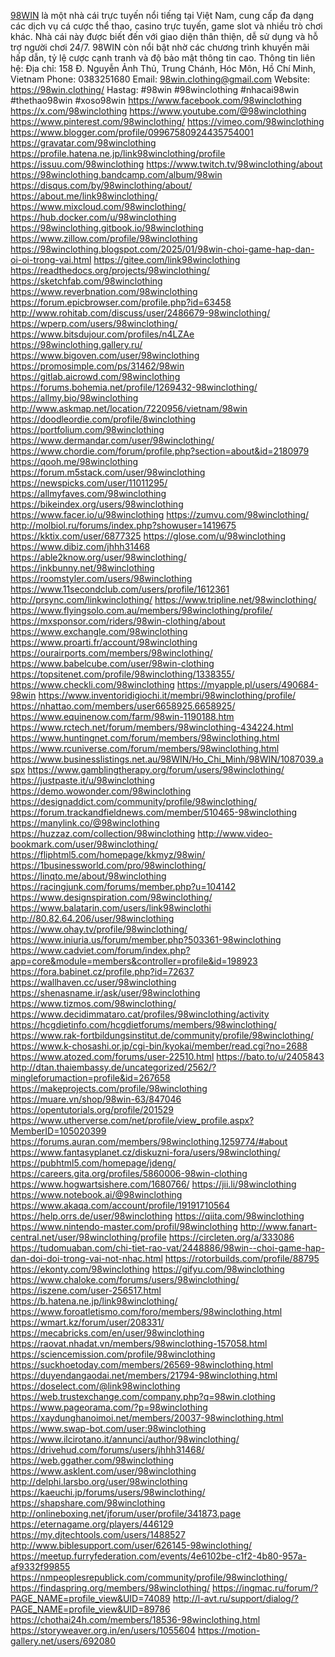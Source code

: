 <a href="https://98win.clothing/">98WIN</a> là một nhà cái trực tuyến nổi tiếng tại Việt Nam, cung cấp đa dạng các dịch vụ cá cược thể thao, casino trực tuyến, game slot và nhiều trò chơi khác. Nhà cái này được biết đến với giao diện thân thiện, dễ sử dụng và hỗ trợ người chơi 24/7. 98WIN còn nổi bật nhờ các chương trình khuyến mãi hấp dẫn, tỷ lệ cược cạnh tranh và độ bảo mật thông tin cao.
Thông tin liên hệ:
Địa chỉ: 158 Đ. Nguyễn Ảnh Thủ, Trung Chánh, Hóc Môn, Hồ Chí Minh, Vietnam
Phone: 0383251680
Email: 98win.clothing@gmail.com
Website:
<a href="https://98win.clothing/">https://98win.clothing/</a>
Hastag: #98win #98winclothing #nhacai98win #thethao98win #xoso98win
<a href="https://www.facebook.com/98winclothing">https://www.facebook.com/98winclothing</a>
<a href="https://x.com/98winclothing">https://x.com/98winclothing</a>
<a href="https://www.youtube.com/@98winclothing">https://www.youtube.com/@98winclothing</a>
<a href="https://www.pinterest.com/98winclothing/">https://www.pinterest.com/98winclothing/</a>
<a href="https://vimeo.com/98winclothing">https://vimeo.com/98winclothing</a>
<a href="https://www.blogger.com/profile/09967580924435754001">https://www.blogger.com/profile/09967580924435754001</a>
<a href="https://gravatar.com/98winclothing">https://gravatar.com/98winclothing</a>
<a href="https://profile.hatena.ne.jp/link98winclothing/profile">https://profile.hatena.ne.jp/link98winclothing/profile</a>
<a href="https://issuu.com/98winclothing">https://issuu.com/98winclothing</a>
<a href="https://www.twitch.tv/98winclothing/about">https://www.twitch.tv/98winclothing/about</a>
<a href="https://98winclothing.bandcamp.com/album/98win">https://98winclothing.bandcamp.com/album/98win</a>
<a href="https://disqus.com/by/98winclothing/about/">https://disqus.com/by/98winclothing/about/</a>
<a href="https://about.me/link98winclothing/">https://about.me/link98winclothing/</a>
<a href="https://www.mixcloud.com/98winclothing/">https://www.mixcloud.com/98winclothing/</a>
<a href="https://hub.docker.com/u/98winclothing">https://hub.docker.com/u/98winclothing</a>
<a href="https://98winclothing.gitbook.io/98winclothing">https://98winclothing.gitbook.io/98winclothing</a>
<a href="https://www.zillow.com/profile/98winclothing">https://www.zillow.com/profile/98winclothing</a>
<a href="https://98winclothing.blogspot.com/2025/01/98win-choi-game-hap-dan-oi-oi-trong-vai.html">https://98winclothing.blogspot.com/2025/01/98win-choi-game-hap-dan-oi-oi-trong-vai.html</a>
<a href="https://gitee.com/link98winclothing">https://gitee.com/link98winclothing</a>
<a href="https://readthedocs.org/projects/98winclothing/">https://readthedocs.org/projects/98winclothing/</a>
<a href="https://sketchfab.com/98winclothing">https://sketchfab.com/98winclothing</a>
<a href="https://www.reverbnation.com/98winclothing">https://www.reverbnation.com/98winclothing</a>
<a href="https://forum.epicbrowser.com/profile.php?id=63458">https://forum.epicbrowser.com/profile.php?id=63458</a>
<a href="http://www.rohitab.com/discuss/user/2486679-98winclothing/">http://www.rohitab.com/discuss/user/2486679-98winclothing/</a>
<a href="https://wperp.com/users/98winclothing/">https://wperp.com/users/98winclothing/</a>
<a href="https://www.bitsdujour.com/profiles/n4LZAe">https://www.bitsdujour.com/profiles/n4LZAe</a>
<a href="https://98winclothing.gallery.ru/">https://98winclothing.gallery.ru/</a>
<a href="https://www.bigoven.com/user/98winclothing">https://www.bigoven.com/user/98winclothing</a>
<a href="https://promosimple.com/ps/31462/98win">https://promosimple.com/ps/31462/98win</a>
<a href="https://gitlab.aicrowd.com/98winclothing">https://gitlab.aicrowd.com/98winclothing</a>
<a href="https://forums.bohemia.net/profile/1269432-98winclothing/">https://forums.bohemia.net/profile/1269432-98winclothing/</a>
<a href="https://allmy.bio/98winclothing">https://allmy.bio/98winclothing</a>
<a href="http://www.askmap.net/location/7220956/vietnam/98win">http://www.askmap.net/location/7220956/vietnam/98win</a>
<a href="https://doodleordie.com/profile/8winclothing">https://doodleordie.com/profile/8winclothing</a>
<a href="https://portfolium.com/98winclothing">https://portfolium.com/98winclothing</a>
<a href="https://www.dermandar.com/user/98winclothing/">https://www.dermandar.com/user/98winclothing/</a>
<a href="https://www.chordie.com/forum/profile.php?section=about&id=2180979">https://www.chordie.com/forum/profile.php?section=about&id=2180979</a>
<a href="https://qooh.me/98winclothing">https://qooh.me/98winclothing</a>
<a href="https://forum.m5stack.com/user/98winclothing">https://forum.m5stack.com/user/98winclothing</a>
<a href="https://newspicks.com/user/11011295/">https://newspicks.com/user/11011295/</a>
<a href="https://allmyfaves.com/98winclothing">https://allmyfaves.com/98winclothing</a>
<a href="https://bikeindex.org/users/98winclothing">https://bikeindex.org/users/98winclothing</a>
<a href="https://www.facer.io/u/98winclothing">https://www.facer.io/u/98winclothing</a>
<a href="https://zumvu.com/98winclothing/">https://zumvu.com/98winclothing/</a>
<a href="http://molbiol.ru/forums/index.php?showuser=1419675">http://molbiol.ru/forums/index.php?showuser=1419675</a>
<a href="https://kktix.com/user/6877325">https://kktix.com/user/6877325</a>
<a href="https://glose.com/u/98winclothing">https://glose.com/u/98winclothing</a>
<a href="https://www.dibiz.com/jhhh31468">https://www.dibiz.com/jhhh31468</a>
<a href="https://able2know.org/user/98winclothing/">https://able2know.org/user/98winclothing/</a>
<a href="https://inkbunny.net/98winclothing">https://inkbunny.net/98winclothing</a>
<a href="https://roomstyler.com/users/98winclothing">https://roomstyler.com/users/98winclothing</a>
<a href="https://www.11secondclub.com/users/profile/1612361">https://www.11secondclub.com/users/profile/1612361</a>
<a href="http://prsync.com/linkwinclothing/">http://prsync.com/linkwinclothing/</a>
<a href="https://www.tripline.net/98winclothing/">https://www.tripline.net/98winclothing/</a>
<a href="https://www.flyingsolo.com.au/members/98winclothing/profile/">https://www.flyingsolo.com.au/members/98winclothing/profile/</a>
<a href="https://mxsponsor.com/riders/98win-clothing/about">https://mxsponsor.com/riders/98win-clothing/about</a>
<a href="https://www.exchangle.com/98winclothing">https://www.exchangle.com/98winclothing</a>
<a href="https://www.proarti.fr/account/98winclothing">https://www.proarti.fr/account/98winclothing</a>
<a href="https://ourairports.com/members/98winclothing/">https://ourairports.com/members/98winclothing/</a>
<a href="https://www.babelcube.com/user/98win-clothing">https://www.babelcube.com/user/98win-clothing</a>
<a href="https://topsitenet.com/profile/98winclothing/1338355/">https://topsitenet.com/profile/98winclothing/1338355/</a>
<a href="https://www.checkli.com/98winclothing">https://www.checkli.com/98winclothing</a>
<a href="https://myapple.pl/users/490684-98win">https://myapple.pl/users/490684-98win</a>
<a href="https://www.inventoridigiochi.it/membri/98winclothing/profile/">https://www.inventoridigiochi.it/membri/98winclothing/profile/</a>
<a href="https://nhattao.com/members/user6658925.6658925/">https://nhattao.com/members/user6658925.6658925/</a>
<a href="https://www.equinenow.com/farm/98win-1190188.htm">https://www.equinenow.com/farm/98win-1190188.htm</a>
<a href="https://www.rctech.net/forum/members/98winclothing-434224.html">https://www.rctech.net/forum/members/98winclothing-434224.html</a>
<a href="https://www.huntingnet.com/forum/members/98winclothing.html">https://www.huntingnet.com/forum/members/98winclothing.html</a>
<a href="https://www.rcuniverse.com/forum/members/98winclothing.html">https://www.rcuniverse.com/forum/members/98winclothing.html</a>
<a href="https://www.businesslistings.net.au/98WIN/Ho_Chi_Minh/98WIN/1087039.aspx">https://www.businesslistings.net.au/98WIN/Ho_Chi_Minh/98WIN/1087039.aspx</a>
<a href="https://www.gamblingtherapy.org/forum/users/98winclothing/">https://www.gamblingtherapy.org/forum/users/98winclothing/</a>
<a href="https://justpaste.it/u/98winclothing">https://justpaste.it/u/98winclothing</a>
<a href="https://demo.wowonder.com/98winclothing">https://demo.wowonder.com/98winclothing</a>
<a href="https://designaddict.com/community/profile/98winclothing/">https://designaddict.com/community/profile/98winclothing/</a>
<a href="https://forum.trackandfieldnews.com/member/510465-98winclothing">https://forum.trackandfieldnews.com/member/510465-98winclothing</a>
<a href="https://manylink.co/@98winclothing">https://manylink.co/@98winclothing</a>
<a href="https://huzzaz.com/collection/98winclothing">https://huzzaz.com/collection/98winclothing</a>
<a href="http://www.video-bookmark.com/user/98winclothing/">http://www.video-bookmark.com/user/98winclothing/</a>
<a href="https://fliphtml5.com/homepage/kkmyz/98win/">https://fliphtml5.com/homepage/kkmyz/98win/</a>
<a href="https://1businessworld.com/pro/98winclothing/">https://1businessworld.com/pro/98winclothing/</a>
<a href="https://linqto.me/about/98winclothing">https://linqto.me/about/98winclothing</a>
<a href="https://racingjunk.com/forums/member.php?u=104142">https://racingjunk.com/forums/member.php?u=104142</a>
<a href="https://www.designspiration.com/98winclothing/">https://www.designspiration.com/98winclothing/</a>
<a href="https://www.balatarin.com/users/link98winclothi">https://www.balatarin.com/users/link98winclothi</a>
<a href="http://80.82.64.206/user/98winclothing">http://80.82.64.206/user/98winclothing</a>
<a href="https://www.ohay.tv/profile/98winclothing/">https://www.ohay.tv/profile/98winclothing/</a>
<a href="https://www.iniuria.us/forum/member.php?503361-98winclothing">https://www.iniuria.us/forum/member.php?503361-98winclothing</a>
<a href="https://www.cadviet.com/forum/index.php?app=core&module=members&controller=profile&id=198923">https://www.cadviet.com/forum/index.php?app=core&module=members&controller=profile&id=198923</a>
<a href="https://fora.babinet.cz/profile.php?id=72637">https://fora.babinet.cz/profile.php?id=72637</a>
<a href="https://wallhaven.cc/user/98winclothing">https://wallhaven.cc/user/98winclothing</a>
<a href="https://shenasname.ir/ask/user/98winclothing">https://shenasname.ir/ask/user/98winclothing</a>
<a href="https://www.tizmos.com/98winclothing/">https://www.tizmos.com/98winclothing/</a>
<a href="https://www.decidimmataro.cat/profiles/98winclothing/activity">https://www.decidimmataro.cat/profiles/98winclothing/activity</a>
<a href="https://hcgdietinfo.com/hcgdietforums/members/98winclothing/">https://hcgdietinfo.com/hcgdietforums/members/98winclothing/</a>
<a href="https://www.rak-fortbildungsinstitut.de/community/profile/98winclothing/">https://www.rak-fortbildungsinstitut.de/community/profile/98winclothing/</a>
<a href="https://www.k-chosashi.or.jp/cgi-bin/kyokai/member/read.cgi?no=2688">https://www.k-chosashi.or.jp/cgi-bin/kyokai/member/read.cgi?no=2688</a>
<a href="https://www.atozed.com/forums/user-22510.html">https://www.atozed.com/forums/user-22510.html</a>
<a href="https://bato.to/u/2405843">https://bato.to/u/2405843</a>
<a href="http://dtan.thaiembassy.de/uncategorized/2562/?mingleforumaction=profile&id=267658">http://dtan.thaiembassy.de/uncategorized/2562/?mingleforumaction=profile&id=267658</a>
<a href="https://makeprojects.com/profile/98winclothing">https://makeprojects.com/profile/98winclothing</a>
<a href="https://muare.vn/shop/98win-63/847046">https://muare.vn/shop/98win-63/847046</a>
<a href="https://opentutorials.org/profile/201529">https://opentutorials.org/profile/201529</a>
<a href="https://www.utherverse.com/net/profile/view_profile.aspx?MemberID=105020399">https://www.utherverse.com/net/profile/view_profile.aspx?MemberID=105020399</a>
<a href="https://forums.auran.com/members/98winclothing.1259774/#about">https://forums.auran.com/members/98winclothing.1259774/#about</a>
<a href="https://www.fantasyplanet.cz/diskuzni-fora/users/98winclothing/">https://www.fantasyplanet.cz/diskuzni-fora/users/98winclothing/</a>
<a href="https://pubhtml5.com/homepage/jdeng/">https://pubhtml5.com/homepage/jdeng/</a>
<a href="https://careers.gita.org/profiles/5860006-98win-clothing">https://careers.gita.org/profiles/5860006-98win-clothing</a>
<a href="https://www.hogwartsishere.com/1680766/">https://www.hogwartsishere.com/1680766/</a>
<a href="https://jii.li/98winclothing">https://jii.li/98winclothing</a>
<a href="https://www.notebook.ai/@98winclothing">https://www.notebook.ai/@98winclothing</a>
<a href="https://www.akaqa.com/account/profile/19191710564">https://www.akaqa.com/account/profile/19191710564</a>
<a href="https://help.orrs.de/user/98winclothing">https://help.orrs.de/user/98winclothing</a>
<a href="https://qiita.com/98winclothing">https://qiita.com/98winclothing</a>
<a href="https://www.nintendo-master.com/profil/98winclothing">https://www.nintendo-master.com/profil/98winclothing</a>
<a href="http://www.fanart-central.net/user/98winclothing/profile">http://www.fanart-central.net/user/98winclothing/profile</a>
<a href="https://circleten.org/a/333086">https://circleten.org/a/333086</a>
<a href="https://tudomuaban.com/chi-tiet-rao-vat/2448886/98win--choi-game-hap-dan-doi-doi-trong-vai-not-nhac.html">https://tudomuaban.com/chi-tiet-rao-vat/2448886/98win--choi-game-hap-dan-doi-doi-trong-vai-not-nhac.html</a>
<a href="https://rotorbuilds.com/profile/88795">https://rotorbuilds.com/profile/88795</a>
<a href="https://ekonty.com/98winclothing">https://ekonty.com/98winclothing</a>
<a href="https://gifyu.com/98winclothing">https://gifyu.com/98winclothing</a>
<a href="https://www.chaloke.com/forums/users/98winclothing/">https://www.chaloke.com/forums/users/98winclothing/</a>
<a href="https://iszene.com/user-256517.html">https://iszene.com/user-256517.html</a>
<a href="https://b.hatena.ne.jp/link98winclothing/">https://b.hatena.ne.jp/link98winclothing/</a>
<a href="https://www.foroatletismo.com/foro/members/98winclothing.html">https://www.foroatletismo.com/foro/members/98winclothing.html</a>
<a href="https://wmart.kz/forum/user/208331/">https://wmart.kz/forum/user/208331/</a>
<a href="https://mecabricks.com/en/user/98winclothing">https://mecabricks.com/en/user/98winclothing</a>
<a href="https://raovat.nhadat.vn/members/98winclothing-157058.html">https://raovat.nhadat.vn/members/98winclothing-157058.html</a>
<a href="https://sciencemission.com/profile/98winclothing">https://sciencemission.com/profile/98winclothing</a>
<a href="https://suckhoetoday.com/members/26569-98winclothing.html">https://suckhoetoday.com/members/26569-98winclothing.html</a>
<a href="https://duyendangaodai.net/members/21794-98winclothing.html">https://duyendangaodai.net/members/21794-98winclothing.html</a>
<a href="https://doselect.com/@link98winclothing">https://doselect.com/@link98winclothing</a>
<a href="https://web.trustexchange.com/company.php?q=98win.clothing">https://web.trustexchange.com/company.php?q=98win.clothing</a>
<a href="https://www.pageorama.com/?p=98winclothing">https://www.pageorama.com/?p=98winclothing</a>
<a href="https://xaydunghanoimoi.net/members/20037-98winclothing.html">https://xaydunghanoimoi.net/members/20037-98winclothing.html</a>
<a href="https://www.swap-bot.com/user:98winclothing">https://www.swap-bot.com/user:98winclothing</a>
<a href="https://www.ilcirotano.it/annunci/author/98winclothing/">https://www.ilcirotano.it/annunci/author/98winclothing/</a>
<a href="https://drivehud.com/forums/users/jhhh31468/">https://drivehud.com/forums/users/jhhh31468/</a>
<a href="https://web.ggather.com/98winclothing">https://web.ggather.com/98winclothing</a>
<a href="https://www.asklent.com/user/98winclothing">https://www.asklent.com/user/98winclothing</a>
<a href="http://delphi.larsbo.org/user/98winclothing">http://delphi.larsbo.org/user/98winclothing</a>
<a href="https://kaeuchi.jp/forums/users/98winclothing/">https://kaeuchi.jp/forums/users/98winclothing/</a>
<a href=""></a>
<a href="https://shapshare.com/98winclothing">https://shapshare.com/98winclothing</a>
<a href="http://onlineboxing.net/jforum/user/profile/341873.page">http://onlineboxing.net/jforum/user/profile/341873.page</a>
<a href="https://eternagame.org/players/446129">https://eternagame.org/players/446129</a>
<a href="https://my.djtechtools.com/users/1488527">https://my.djtechtools.com/users/1488527</a>
<a href="http://www.biblesupport.com/user/626145-98winclothing/">http://www.biblesupport.com/user/626145-98winclothing/</a>
<a href="https://meetup.furryfederation.com/events/4e6102be-c1f2-4b80-957a-af9332f99855">https://meetup.furryfederation.com/events/4e6102be-c1f2-4b80-957a-af9332f99855</a>
<a href="https://nmpeoplesrepublick.com/community/profile/98winclothing/">https://nmpeoplesrepublick.com/community/profile/98winclothing/</a>
<a href="https://findaspring.org/members/98winclothing/">https://findaspring.org/members/98winclothing/</a>
<a href="https://ingmac.ru/forum/?PAGE_NAME=profile_view&UID=74089">https://ingmac.ru/forum/?PAGE_NAME=profile_view&UID=74089</a>
<a href="http://l-avt.ru/support/dialog/?PAGE_NAME=profile_view&UID=89786">http://l-avt.ru/support/dialog/?PAGE_NAME=profile_view&UID=89786</a>
<a href="https://chothai24h.com/members/18536-98winclothing.html">https://chothai24h.com/members/18536-98winclothing.html</a>
<a href="https://storyweaver.org.in/en/users/1055604">https://storyweaver.org.in/en/users/1055604</a>
<a href="https://motion-gallery.net/users/692080">https://motion-gallery.net/users/692080</a>
